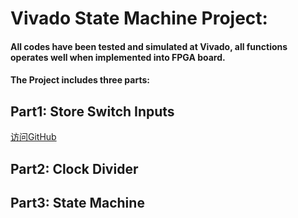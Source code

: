 # Vivado State Machine Project:
#### All codes have been tested and simulated at Vivado, all functions operates well when implemented into FPGA board. 

#### The Project includes three parts:

## Part1: Store Switch Inputs 
[访问GitHub](https://github.com/ChingSsuyuan/Vivado_State_Machine_Project/tree/b22e3189d2a9c86b28a2b5034b8b4f27e8412d79/Store%20Inputs%20Codes)
## Part2: Clock Divider

## Part3: State Machine
